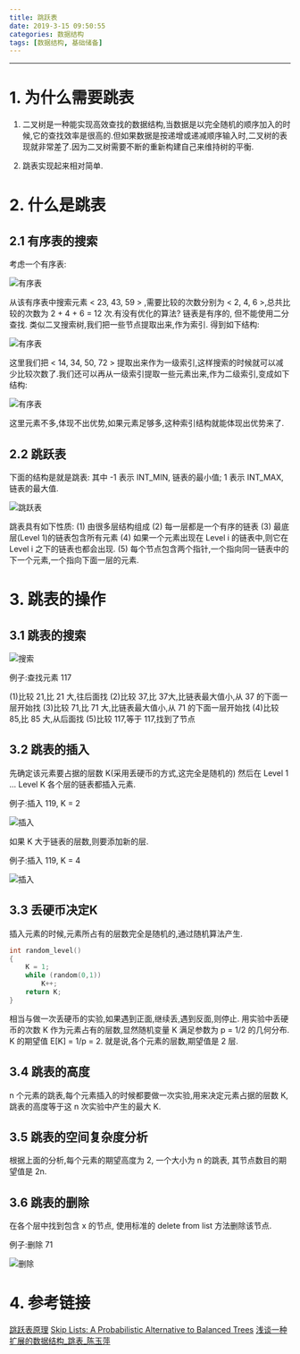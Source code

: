 ```yaml
---
title: 跳跃表
date: 2019-3-15 09:50:55
categories: 数据结构
tags: [数据结构, 基础储备]
---
```


----

<!-- more -->

# 1. 为什么需要跳表

1. 二叉树是一种能实现高效查找的数据结构,当数据是以完全随机的顺序加入的时候,它的查找效率是很高的.但如果数据是按递增或递减顺序输入时,二叉树的表现就非常差了.因为二叉树需要不断的重新构建自己来维持树的平衡.

2. 跳表实现起来相对简单.

# 2. 什么是跳表

## 2.1 有序表的搜索

考虑一个有序表:

![有序表](https://blogpictures-1257055754.cos.ap-guangzhou.myqcloud.com/151151293294032.jpg)

从该有序表中搜索元素 < 23, 43, 59 > ,需要比较的次数分别为 < 2, 4, 6 >,总共比较的次数为 2 + 4 + 6 = 12 次.有没有优化的算法? 链表是有序的, 但不能使用二分查找. 类似二叉搜索树,我们把一些节点提取出来,作为索引. 得到如下结构:

![有序表](https://blogpictures-1257055754.cos.ap-guangzhou.myqcloud.com/151151540794271.jpg)

这里我们把 < 14, 34, 50, 72 > 提取出来作为一级索引,这样搜索的时候就可以减少比较次数了.我们还可以再从一级索引提取一些元素出来,作为二级索引,变成如下结构:

![有序表](https://blogpictures-1257055754.cos.ap-guangzhou.myqcloud.com/151152187209308.jpg)

这里元素不多,体现不出优势,如果元素足够多,这种索引结构就能体现出优势来了.

## 2.2 跳跃表

下面的结构是就是跳表:
其中 -1 表示 INT_MIN, 链表的最小值; 1 表示 INT_MAX, 链表的最大值.

![跳跃表](https://blogpictures-1257055754.cos.ap-guangzhou.myqcloud.com/151152454708202.jpg)

跳表具有如下性质:
(1) 由很多层结构组成
(2) 每一层都是一个有序的链表
(3) 最底层(Level 1)的链表包含所有元素
(4) 如果一个元素出现在 Level i 的链表中,则它在 Level i 之下的链表也都会出现.
(5) 每个节点包含两个指针,一个指向同一链表中的下一个元素,一个指向下面一层的元素.

# 3. 跳表的操作

## 3.1 跳表的搜索

![搜索](https://blogpictures-1257055754.cos.ap-guangzhou.myqcloud.com/151153099856214.jpg)

例子:查找元素 117

(1)比较 21,比 21 大,往后面找
(2)比较 37,比 37大,比链表最大值小,从 37 的下面一层开始找
(3)比较 71,比 71 大,比链表最大值小,从 71 的下面一层开始找
(4)比较 85,比 85 大,从后面找
(5)比较 117,等于 117,找到了节点

## 3.2 跳表的插入

先确定该元素要占据的层数 K(采用丢硬币的方式,这完全是随机的)
然后在 Level 1 ... Level K 各个层的链表都插入元素.

例子:插入 119, K = 2

![插入](https://blogpictures-1257055754.cos.ap-guangzhou.myqcloud.com/151153543146838.jpg)

如果 K 大于链表的层数,则要添加新的层.

例子:插入 119, K = 4

![插入](https://blogpictures-1257055754.cos.ap-guangzhou.myqcloud.com/151154183451463.jpg)

## 3.3 丢硬币决定K

插入元素的时候,元素所占有的层数完全是随机的,通过随机算法产生.

```c
int random_level()  
{  
    K = 1;
    while (random(0,1))  
        K++;
    return K;  
}  
```

相当与做一次丢硬币的实验,如果遇到正面,继续丢,遇到反面,则停止.
用实验中丢硬币的次数 K 作为元素占有的层数,显然随机变量 K 满足参数为 p = 1/2 的几何分布.
K 的期望值 E[K] = 1/p = 2. 就是说,各个元素的层数,期望值是 2 层.

## 3.4 跳表的高度

n 个元素的跳表,每个元素插入的时候都要做一次实验,用来决定元素占据的层数 K, 跳表的高度等于这 n 次实验中产生的最大 K.

## 3.5 跳表的空间复杂度分析

根据上面的分析,每个元素的期望高度为 2, 一个大小为 n 的跳表, 其节点数目的期望值是 2n.

## 3.6 跳表的删除

在各个层中找到包含 x 的节点, 使用标准的 delete from list 方法删除该节点.

例子:删除 71

![删除](https://blogpictures-1257055754.cos.ap-guangzhou.myqcloud.com/151154511262782.jpg)

# 4. 参考链接

[跳跃表原理](https://www.cnblogs.com/thrillerz/p/4505550.html)
[Skip Lists: A Probabilistic Alternative to Balanced Trees](https://blogpictures-1257055754.cos.ap-guangzhou.myqcloud.com/skiplist.pdf)
[浅谈一种扩展的数据结构_跳表_陈玉萍](https://blogpictures-1257055754.cos.ap-guangzhou.myqcloud.com/%E6%B5%85%E8%B0%88%E4%B8%80%E7%A7%8D%E6%89%A9%E5%B1%95%E7%9A%84%E6%95%B0%E6%8D%AE%E7%BB%93%E6%9E%84_%E8%B7%B3%E8%A1%A8_%E9%99%88%E7%8E%89%E8%90%8D.pdf)